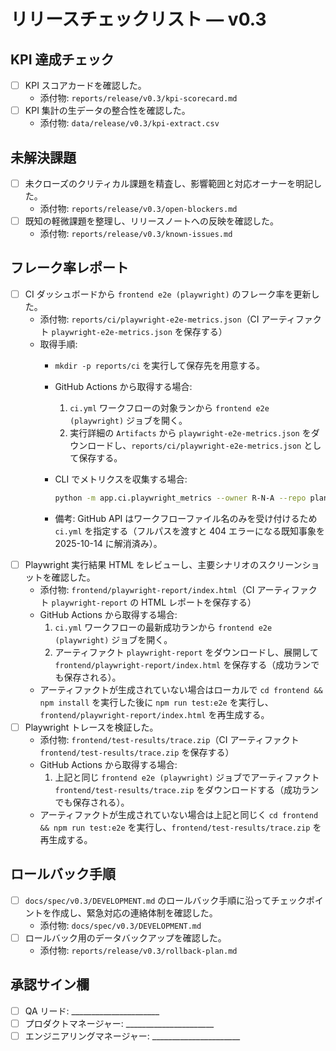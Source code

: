 <!-- markdownlint-configure-file { "MD013": false } -->

# リリースチェックリスト — v0.3

## KPI 達成チェック

- [ ] KPI スコアカードを確認した。
  - 添付物: `reports/release/v0.3/kpi-scorecard.md`
- [ ] KPI 集計の生データの整合性を確認した。
  - 添付物: `data/release/v0.3/kpi-extract.csv`

## 未解決課題

- [ ] 未クローズのクリティカル課題を精査し、影響範囲と対応オーナーを明記した。
  - 添付物: `reports/release/v0.3/open-blockers.md`
- [ ] 既知の軽微課題を整理し、リリースノートへの反映を確認した。
  - 添付物: `reports/release/v0.3/known-issues.md`

## フレーク率レポート

- [ ] CI ダッシュボードから `frontend e2e (playwright)` のフレーク率を更新した。
  - 添付物: `reports/ci/playwright-e2e-metrics.json`（CI アーティファクト `playwright-e2e-metrics.json` を保存する）
  - 取得手順:
    - `mkdir -p reports/ci` を実行して保存先を用意する。
    - GitHub Actions から取得する場合:
      1. `ci.yml` ワークフローの対象ランから `frontend e2e (playwright)` ジョブを開く。
      2. 実行詳細の `Artifacts` から `playwright-e2e-metrics.json` をダウンロードし、`reports/ci/playwright-e2e-metrics.json` として保存する。
    - CLI でメトリクスを収集する場合:

      ```bash
      python -m app.ci.playwright_metrics --owner R-N-A --repo planting-planner --workflow-file ci.yml --job-name "frontend e2e (playwright)" --output reports/ci/playwright-e2e-metrics.json
      ```

    - 備考: GitHub API はワークフローファイル名のみを受け付けるため `ci.yml` を指定する（フルパスを渡すと 404 エラーになる既知事象を 2025-10-14 に解消済み）。
- [ ] Playwright 実行結果 HTML をレビューし、主要シナリオのスクリーンショットを確認した。
  - 添付物: `frontend/playwright-report/index.html`（CI アーティファクト `playwright-report` の HTML レポートを保存する）
  - GitHub Actions から取得する場合:
    1. `ci.yml` ワークフローの最新成功ランから `frontend e2e (playwright)` ジョブを開く。
    2. アーティファクト `playwright-report` をダウンロードし、展開して `frontend/playwright-report/index.html` を保存する（成功ランでも保存される）。
  - アーティファクトが生成されていない場合はローカルで `cd frontend && npm install` を実行した後に `npm run test:e2e` を実行し、`frontend/playwright-report/index.html` を再生成する。
- [ ] Playwright トレースを検証した。
  - 添付物: `frontend/test-results/trace.zip`（CI アーティファクト `frontend/test-results/trace.zip` を保存する）
  - GitHub Actions から取得する場合:
    1. 上記と同じ `frontend e2e (playwright)` ジョブでアーティファクト `frontend/test-results/trace.zip` をダウンロードする（成功ランでも保存される）。
  - アーティファクトが生成されていない場合は上記と同じく `cd frontend && npm run test:e2e` を実行し、`frontend/test-results/trace.zip` を再生成する。

## ロールバック手順

- [ ] `docs/spec/v0.3/DEVELOPMENT.md` のロールバック手順に沿ってチェックポイントを作成し、緊急対応の連絡体制を確認した。
  - 添付物: `docs/spec/v0.3/DEVELOPMENT.md`
- [ ] ロールバック用のデータバックアップを確認した。
  - 添付物: `reports/release/v0.3/rollback-plan.md`

## 承認サイン欄

- [ ] QA リード: ______________________
- [ ] プロダクトマネージャー: ______________________
- [ ] エンジニアリングマネージャー: ______________________

